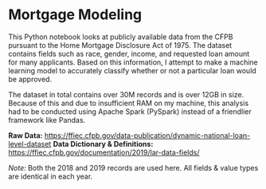 # Mortgage Modeling
This Python notebook looks at publicly available data from the CFPB pursuant to the Home Mortgage Disclosure Act of 1975. The dataset contains fields such as race, gender, income, and requested loan amount for many applicants. Based on this information, I attempt to make a machine learning model to accurately classify whether or not a particular loan would be approved. 

The dataset in total contains over 30M records and is over 12GB in size. Because of this and due to insufficient RAM on my machine, this analysis had to be conducted using Apache Spark (PySpark) instead of a friendlier framework like Pandas.

**Raw Data:** https://ffiec.cfpb.gov/data-publication/dynamic-national-loan-level-dataset
**Data Dictionary & Definitions:** https://ffiec.cfpb.gov/documentation/2019/lar-data-fields/

*Note:* Both the 2018 and 2019 records are used here. All fields & value types are identical in each year.

